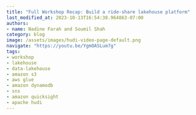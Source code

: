```yaml
---
title: "Full Workshop Recap: Build a ride-share lakehouse platform"
last_modified_at: 2023-10-13T16:54:38.964863-07:00
authors:
- name: Nadine Farah and Soumil Shah
category: blog
image: /assets/images/hudi-video-page-default.png
navigate: "https://youtu.be/YgmOASLum7g"
tags:
- workshop
- lakehouse
- data-lakehouse
- amazon s3
- aws glue
- amazon dynamodb
- sns
- amazon quicksight
- apache hudi
---
```


